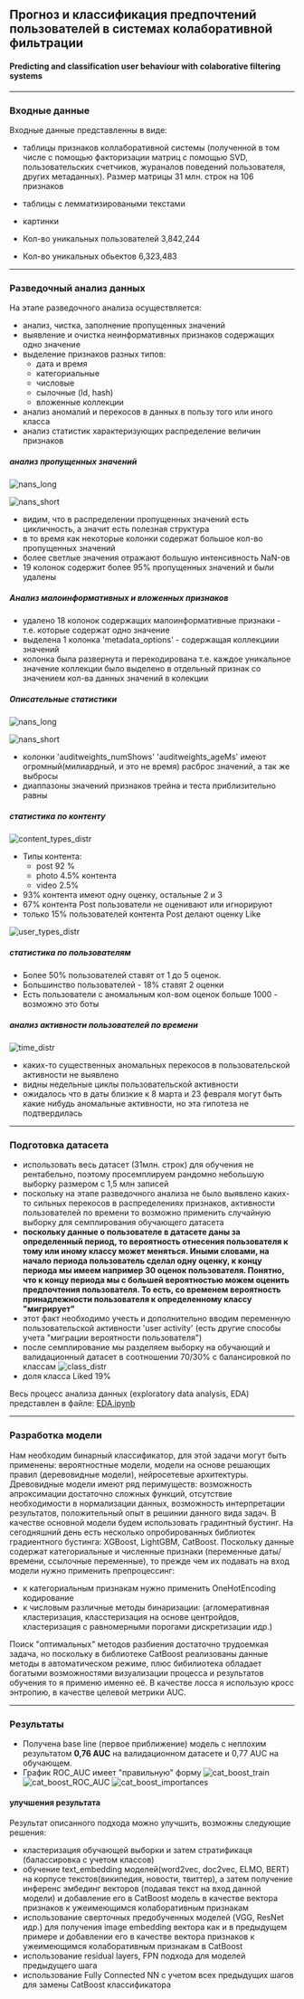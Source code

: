 ## Прогноз и классификация предпочтений пользователей в системах колаборативной фильтрации
#### Predicting and classification user behaviour with colaborative filtering systems
***

### Входные данные
Входные данные представленны в виде:
- таблицы признаков коллаборативной системы (полученной в том числе с помощью факторизации матриц с помощью SVD, пользовательских счетчиков, жураналов поведений пользователя, других метаданных). Размер матрицы 31 млн. строк на 106 признаков
- таблицы с лемматизироваными текстами
- картинки


- Кол-во уникальных пользователей 3,842,244
- Кол-во уникальных обьектов 6,323,483

***
### Разведочный анализ данных
На этапе разведочного анализа осуществляется:
- анализ, чистка, заполнение пропущенных значений
- выявление и очистка неинформативных признаков содержащих одно значение
- выделение признаков разных типов:
    - дата и время
    - категориальные
    - числовые
    - сылочные (Id, hash)
    - вложенные коллекции
- анализ аномалий и перекосов в данных в пользу того или иного класса
- анализ статистик характеризующих распределение величин признаков

##### анализ пропущенных значений

![nans_long](content/nans_long.png "Карта интенсивности распределения пропущенных значений по датасету в 31 млн строк и 106 колонок")

![nans_short](content/nans_short.png "Карта интенсивности распределения пропущенных значений по датасету увеличенная")
 
- видим, что в распределении пропущенных значений есть цикличность, а значит есть полезная структура
- в то время как некоторые колонки содержат большое кол-во пропущенных значений
- более светлые значения отражают большую интенсивность NaN-ов
- 19 колонок содержит более 95% пропущенных значений и были удалены

##### Анализ малоинформативных и вложенных признаков
- удалено 18 колонок содержащих малоинформативные признаки - т.е. которые содержат одно значение
- выделена 1 колонка 'metadata_options' - содержащая коллекциии значений
- колонка была развернута и перекодирована т.е. каждое уникальное значение коллекции было выделено в отдельный признак со значением кол-ва данных значений в колекции

##### Описательные статистики

![nans_long](content/box_plot_features_train.png "Распределение числовых признаков на train датасете")

![nans_short](content/box_plot_features_test.png "Распределение числовых признаков на test датасете")

- колонки 'auditweights_numShows' 'auditweights_ageMs' имеют огромный(милиардный, и это не время) расброс значений, а так же выбросы
- диаппазоны значений признаков трейна и теста приблизительно равны
##### статистика по контенту
![content_types_distr](content/content_types_distr.png "Распределение типов оценок по контенту")
- Типы контента:
    - post 92 % 
    - photo 4.5% контента
    - video 2.5% 
- 93% контента имеют одну оценку, остальные 2 и 3
- 67% контента Post пользователи не оценивают или игнорируют
- только 15% пользователей контента Post делают оценку Like

![user_types_distr](content/user_types_distr.png "Распределение типов оценок по пользователям")

##### статистика по пользователям
- Более 50% пользователей ставят от 1 до 5 оценок.
- Большинство пользователей - 18% ставят 2 оценки
- Есть пользователи с аномальным кол-вом оценок больше 1000 - возможно это боты

##### aнализ активности пользователей по времени
![time_distr](content/time_distr.png "Распределение типов оценок по пользователям")
- каких-то существенных аномальных перекосов в пользовательской активности не выявлено
- видны недельные циклы пользовательской активности
- ожидалось что в даты близкие к 8 марта и 23 февраля могут быть какие нибудь аномальные активности, но эта гипотеза не подтвердилась

***
### Подготовка датасета
- использовать весь датасет (31млн. строк) для обучения не рентабельно, поэтому просемплируем рандомно небольшую выборку размером с 1,5 млн записей
- поскольку на этапе разведочного анализа не было выявлено каких-то сильных перекосов в распределениях признаков, активности пользователей по времени то возможно применить случайную выборку для семплирования обучающего датасета
- <b>поскольку данные о пользователе в датасете даны за определенный период, то вероятность отнесения пользователя к тому или иному классу может меняться. Иными словами, на начало периода пользователь сделал одну оценку, к концу периода мы имеем например 30 оценок пользователя. Понятно, что к концу периода мы с большей вероятностью можем оценить предпочтения пользователя. То есть, со временем вероятность принадлежности пользователя к определенному классу "мигрирует"</b>
- этот факт необходимо учесть и дополнительно вводим переменную пользовательской активности 'user activity' (есть другие способы учета "миграции вероятности пользователя")
- после семплирование мы разделяем выборку на обучающий и валидационный датасет в соотношении 70/30% с балансировкой по классам
![class_distr](content/class_distr.png "Распределение классов в обучающем датасете")
- доля класса Liked  19%


Весь процесс анализа данных (exploratory data analysis, EDA) представлен в файле: [EDA.ipynb](EDA.ipynb)

***
### Разработка модели
Нам необходим бинарный классификатор, для этой задачи могут быть применены: вероятностные модели, модели на основе решающих правил (деревовидные модели), нейросетевые архитектуры. Древовидные модели имеют ряд перимуществ: возможность апроксимации достаточно сложных функций, отсутствие необходимости в нормализации данных, возможность интерпретации результатов, положительный опыт в решинии данного вида задач.
В качестве основной модели будем использовать градинтный бустинг. На сегодняшний день есть несколько опробированных библиотек градиентного бустинга: XGBoost, LightGBM, CatBoost.
Поскольку данные содержат категориальные и численные признаки (переменные даты/времени, ссылочные переменные), то прежде чем их подавать на вход модели нужно применить препроцессинг:
- к категориальным признакам нужно применить OneHotEncoding кодирование
- к числовым различные методы бинаризации: (агломеративная кластеризация, класстеризация на основе центройдов, кластеризация с равномерными порогами дискретизации идр.)

Поиск "оптимальных" методов разбиения достаточно трудоемкая задача, но поскольку в библиотеке CatBoost реализованы данные методы в автоматическом режиме, плюс бибилиотека обладает богатыми возможностями визуализации процесса и результатов обучения то я применю именно её.
В качестве лосса я использую кросс энтропию, в качестве целевой метрики AUC.

***
### Результаты
- Получена base line (первое приближение) модель с неплохим результатом <b>0,76 AUC</b> на валидационном датасете и 0,77 AUC на обучающем. 
- График ROC_AUC имеет "правильную" форму 
![cat_boost_train](content/cat_boost_train.png "Процесс обучения CatBoost")
![cat_boost_ROC_AUC](content/ROC_AUC.png "ROC AUC")
![cat_boost_importances](content/cat_boost_importances.png "Важность признаков CatBoost")


#### улучшения результата
Результат описанного подхода можно улучшить, возможны следующие решения:
- кластеризация обучающей выборки и затем стратификаця (балассировка с учетом классов)
- обучение text_embedding моделей(word2vec, doc2vec, ELMO, BERT) на корпусе текстов(википедия, новости, твиттер), а затем получение инференс эмбединг векторов (подавая текст на вход данной модели) и добавление его в CatBoost модель в качестве вектора признаков к ужеимеющимся колаборативным признакам
- использование сверточных предобученных моделей (VGG, ResNet идр.) для получения image embedding вектора как и в предыдущем примере и добавлении его в качестве вектора признаков к ужеимеющимся колаборативным признакам в CatBoost
- использование residual layers, FPN подхода для моделей предыдущего шага
- использование Fully Connected NN с учетом всех предыдущих шагов для замены CatBoost классификатора

